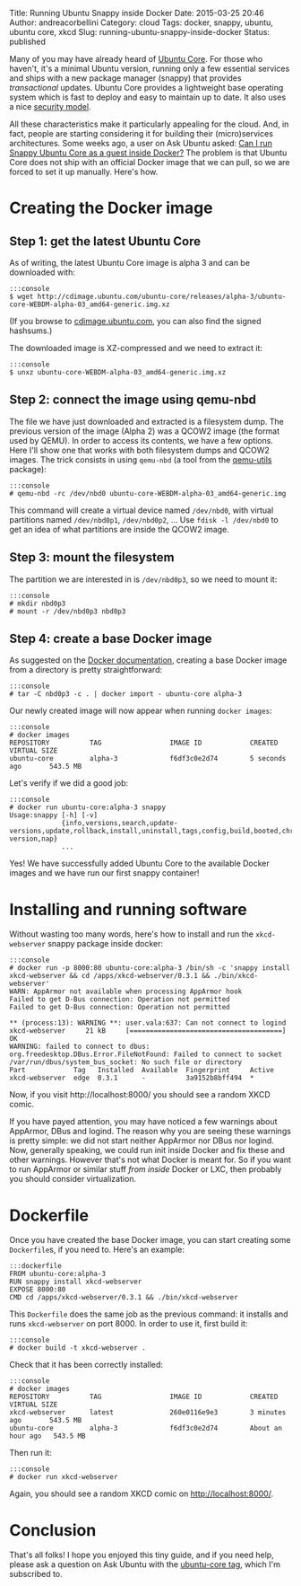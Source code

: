 Title: Running Ubuntu Snappy inside Docker
Date: 2015-03-25 20:46
Author: andreacorbellini
Category: cloud
Tags: docker, snappy, ubuntu, ubuntu core, xkcd
Slug: running-ubuntu-snappy-inside-docker
Status: published

Many of you may have already heard of [Ubuntu Core](https://developer.ubuntu.com/en/snappy/). For those who haven't, it's a minimal Ubuntu version, running only a few essential services and ships with a new package manager (snappy) that provides *transactional* updates. Ubuntu Core provides a lightweight base operating system which is fast to deploy and easy to maintain up to date. It also uses a nice [security model](https://wiki.ubuntu.com/SecurityTeam/Specifications/SnappyConfinement).

All these characteristics make it particularly appealing for the cloud. And, in fact, people are starting considering it for building their (micro)services architectures. Some weeks ago, a user on Ask Ubuntu asked: [Can I run Snappy Ubuntu Core as a guest inside Docker?](http://askubuntu.com/questions/566736/can-i-run-snappy-ubuntu-core-as-a-guest-inside-docker/577248) The problem is that Ubuntu Core does not ship with an official Docker image that we can pull, so we are forced to set it up manually. Here's how.

# Creating the Docker image

## Step 1: get the latest Ubuntu Core

As of writing, the latest Ubuntu Core image is alpha 3 and can be downloaded with:

    :::console
    $ wget http://cdimage.ubuntu.com/ubuntu-core/releases/alpha-3/ubuntu-core-WEBDM-alpha-03_amd64-generic.img.xz

(If you browse to [cdimage.ubuntu.com](http://cdimage.ubuntu.com/ubuntu-core/releases/alpha-3/), you can also find the signed hashsums.)

The downloaded image is XZ-compressed and we need to extract it:

    :::console
    $ unxz ubuntu-core-WEBDM-alpha-03_amd64-generic.img.xz

## Step 2: connect the image using qemu-nbd

The file we have just downloaded and extracted is a filesystem dump. The previous version of the image (Alpha 2) was a QCOW2 image (the format used by QEMU). In order to access its contents, we have a few options. Here I'll show one that works with both filesystem dumps and QCOW2 images. The trick consists in using `qemu-nbd` (a tool from the [qemu-utils](https://apps.ubuntu.com/cat/applications/qemu-utils/) package):

    :::console
    # qemu-nbd -rc /dev/nbd0 ubuntu-core-WEBDM-alpha-03_amd64-generic.img

This command will create a virtual device named `/dev/nbd0`, with virtual partitions named `/dev/nbd0p1`, `/dev/nbd0p2`, ... Use `fdisk -l /dev/nbd0` to get an idea of what partitions are inside the QCOW2 image.

## Step 3: mount the filesystem

The partition we are interested in is `/dev/nbd0p3`, so we need to mount it:

    :::console
    # mkdir nbd0p3
    # mount -r /dev/nbd0p3 nbd0p3

## Step 4: create a base Docker image

As suggested on the [Docker documentation](https://docs.docker.com/articles/baseimages/), creating a base Docker image from a directory is pretty straightforward:

    :::console
    # tar -C nbd0p3 -c . | docker import - ubuntu-core alpha-3

Our newly created image will now appear when running `docker images`:

    :::console
    # docker images
    REPOSITORY          TAG                 IMAGE ID            CREATED             VIRTUAL SIZE
    ubuntu-core         alpha-3             f6df3c0e2d74        5 seconds ago       543.5 MB

Let's verify if we did a good job:

    :::console
    # docker run ubuntu-core:alpha-3 snappy
    Usage:snappy [-h] [-v]
                 {info,versions,search,update-versions,update,rollback,install,uninstall,tags,config,build,booted,chroot,framework,fake-version,nap}
                 ...

Yes! We have successfully added Ubuntu Core to the available Docker images and we have run our first snappy container!

# Installing and running software

Without wasting too many words, here's how to install and run the `xkcd-webserver` snappy package inside docker:

    :::console
    # docker run -p 8000:80 ubuntu-core:alpha-3 /bin/sh -c 'snappy install xkcd-webserver && cd /apps/xkcd-webserver/0.3.1 && ./bin/xkcd-webserver'
    WARN: AppArmor not available when processing AppArmor hook
    Failed to get D-Bus connection: Operation not permitted
    Failed to get D-Bus connection: Operation not permitted

    ** (process:13): WARNING **: user.vala:637: Can not connect to logind
    xkcd-webserver     21 kB     [======================================]    OK
    WARNING: failed to connect to dbus: org.freedesktop.DBus.Error.FileNotFound: Failed to connect to socket /var/run/dbus/system_bus_socket: No such file or directory
    Part            Tag   Installed  Available  Fingerprint     Active
    xkcd-webserver  edge  0.3.1      -          3a9152b8bff494  *

Now, if you visit http://localhost:8000/ you should see a random XKCD comic.

If you have payed attention, you may have noticed a few warnings about AppArmor, DBus and logind. The reason why you are seeing these warnings is pretty simple: we did not start neither AppArmor nor DBus nor logind. Now, generally speaking, we could run init inside Docker and fix these and other warnings. However that's not what Docker is meant for. So if you want to run AppArmor or similar stuff *from inside* Docker or LXC, then probably you should consider virtualization.

# Dockerfile

Once you have created the base Docker image, you can start creating some `Dockerfile`s, if you need to. Here's an example:

    :::dockerfile
    FROM ubuntu-core:alpha-3
    RUN snappy install xkcd-webserver
    EXPOSE 8000:80
    CMD cd /apps/xkcd-webserver/0.3.1 && ./bin/xkcd-webserver

This `Dockerfile` does the same job as the previous command: it installs and runs `xkcd-webserver` on port 8000. In order to use it, first build it:

    :::console
    # docker build -t xkcd-webserver .

Check that it has been correctly installed:

    :::console
    # docker images
    REPOSITORY          TAG                 IMAGE ID            CREATED             VIRTUAL SIZE
    xkcd-webserver      latest              260e0116e9e3        3 minutes ago       543.5 MB
    ubuntu-core         alpha-3             f6df3c0e2d74        About an hour ago   543.5 MB

Then run it:

    :::console
    # docker run xkcd-webserver

Again, you should see a random XKCD comic on [http://localhost:8000/](http://localhost:8000/).

# Conclusion

That's all folks! I hope you enjoyed this tiny guide, and if you need help, please ask a question on Ask Ubuntu with the [ubuntu-core tag](http://askubuntu.com/questions/tagged/ubuntu-core), which I'm subscribed to.
